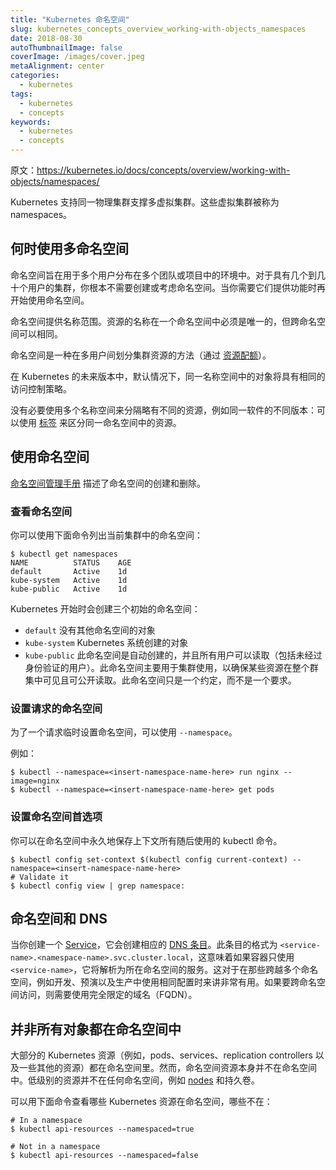 ```yaml
---
title: "Kubernetes 命名空间"
slug: kubernetes_concepts_overview_working-with-objects_namespaces
date: 2018-08-30
autoThumbnailImage: false
coverImage: /images/cover.jpeg
metaAlignment: center
categories:
  - kubernetes
tags:
  - kubernetes
  - concepts
keywords:
  - kubernetes
  - concepts
---
```


原文：https://kubernetes.io/docs/concepts/overview/working-with-objects/namespaces/

Kubernetes 支持同一物理集群支撑多虚拟集群。这些虚拟集群被称为 namespaces。

<!--more-->

## 何时使用多命名空间

命名空间旨在用于多个用户分布在多个团队或项目中的环境中。对于具有几个到几十个用户的集群，你根本不需要创建或考虑命名空间。当你需要它们提供功能时再开始使用命名空间。

命名空间提供名称范围。资源的名称在一个命名空间中必须是唯一的，但跨命名空间可以相同。

命名空间是一种在多用户间划分集群资源的方法（通过 [资源配额](https://kubernetes.io/docs/concepts/policy/resource-quotas/)）。

在 Kubernetes 的未来版本中，默认情况下，同一名称空间中的对象将具有相同的访问控制策略。

没有必要使用多个名称空间来分隔略有不同的资源，例如同一软件的不同版本：可以使用 [标签](https://kubernetes.io/docs/user-guide/labels) 来区分同一命名空间中的资源。

## 使用命名空间

[命名空间管理手册](https://kubernetes.io/docs/admin/namespaces) 描述了命名空间的创建和删除。

### 查看命名空间

你可以使用下面命令列出当前集群中的命名空间：

```shell
$ kubectl get namespaces
NAME          STATUS    AGE
default       Active    1d
kube-system   Active    1d
kube-public   Active    1d
```

Kubernetes 开始时会创建三个初始的命名空间：

- `default` 没有其他命名空间的对象
- `kube-system` Kubernetes 系统创建的对象
- `kube-public` 此命名空间是自动创建的，并且所有用户可以读取（包括未经过身份验证的用户）。此命名空间主要用于集群使用，以确保某些资源在整个群集中可见且可公开读取。此命名空间只是一个约定，而不是一个要求。

### 设置请求的命名空间

为了一个请求临时设置命名空间，可以使用 `--namespace`。

例如：

```shell
$ kubectl --namespace=<insert-namespace-name-here> run nginx --image=nginx
$ kubectl --namespace=<insert-namespace-name-here> get pods
```

### 设置命名空间首选项

你可以在命名空间中永久地保存上下文所有随后使用的 kubectl 命令。

```shell
$ kubectl config set-context $(kubectl config current-context) --namespace=<insert-namespace-name-here>
# Validate it
$ kubectl config view | grep namespace:
```

## 命名空间和 DNS

当你创建一个 [Service](https://kubernetes.io/docs/user-guide/services)，它会创建相应的 [DNS 条目](https://kubernetes.io/docs/concepts/services-networking/dns-pod-service/)。此条目的格式为 `<service-name>.<namespace-name>.svc.cluster.local`，这意味着如果容器只使用 `<service-name>`，它将解析为所在命名空间的服务。这对于在那些跨越多个命名空间，例如开发、预演以及生产中使用相同配置时来讲非常有用。如果要跨命名空间访问，则需要使用完全限定的域名（FQDN）。

## 并非所有对象都在命名空间中

大部分的 Kubernetes 资源（例如，pods、services、replication controllers 以及一些其他的资源）都在命名空间里。然而，命名空间资源本身并不在命名空间中。低级别的资源并不在任何命名空间，例如 [nodes](https://kubernetes.io/docs/admin/node) 和持久卷。

可以用下面命令查看哪些 Kubernetes 资源在命名空间，哪些不在：

```shell
# In a namespace
$ kubectl api-resources --namespaced=true

# Not in a namespace
$ kubectl api-resources --namespaced=false
```

